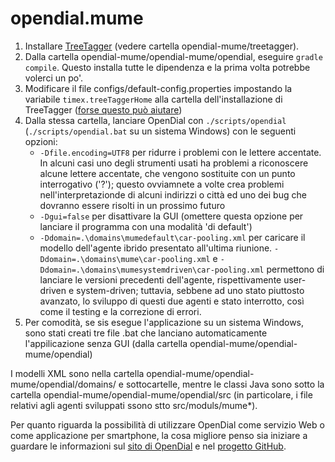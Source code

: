 # opendial.mume

1. Installare [TreeTagger]("http://www.cis.uni-muenchen.de/~schmid/tools/TreeTagger/") (vedere cartella opendial-mume/treetagger).
2. Dalla cartella opendial-mume/opendial-mume/opendial, eseguire <code>gradle compile</code>. Questo installa tutte le dipendenza e la prima volta potrebbe volerci un po'.
3. Modificare il file configs/default-config.properties impostando la variabile <code>timex.treeTaggerHome</code> alla cartella dell'installazione di TreeTagger (<a href="https://github.com/HeidelTime/heideltime/wiki/TreeTaggerWrapper">forse questo può aiutare</a>)
4. Dalla stessa cartella, lanciare OpenDial con <code>./scripts/opendial</code> (<code>./scripts/opendial.bat</code> su un sistema Windows) con le seguenti opzioni:
    * <code>-Dfile.encoding=UTF8</code> per ridurre i problemi con le lettere accentate. In alcuni casi uno degli strumenti usati ha problemi a riconoscere alcune lettere accentate, che vengono sostituite con un punto interrogativo ('?'); questo ovviamnete a volte crea problemi nell'interpretazionde di alcuni indirizzi o città ed uno dei bug che dovranno essere risolti in un prossimo futuro
    * <code>-Dgui=false</code> per disattivare la GUI (omettere questa opzione per lanciare il programma con una modalità 'di default')
    * <code>-Ddomain=.\domains\mumedefault\car-pooling.xml</code> per caricare il modello dell'agente ibrido presentato all'ultima riunione. <code>-Ddomain=.\domains\mume\car-pooling.xml</code> e <code>-Ddomain=.\domains\mumesystemdriven\car-pooling.xml</code> permettono di lanciare le versioni precedenti dell'agente, rispettivamente user-driven e system-driven; tuttavia, sebbene ad uno stato piuttosto avanzato, lo sviluppo di questi due agenti e stato interrotto, così come il testing e la correzione di errori.
6. Per comodità, se sis esegue l'applicazione su un sistema Windows, sono stati creati tre file .bat che lanciano automaticamente l'appilicazione senza GUI (dalla cartella opendial-mume/opendial-mume/opendial)

I modelli XML sono nella cartella opendial-mume/opendial-mume/opendial/domains/ e sottocartelle, mentre le classi Java sono sotto la cartella opendial-mume/opendial-mume/opendial/src (in particolare, i file relativi agli agenti sviluppati ssono stto src/moduls/mume*).

Per quanto riguarda la possibilità di utilizzare OpenDial come servizio Web o come applicazione per smartphone, la cosa migliore penso sia iniziare a guardare le informazioni sul <a href="http://www.opendial-toolkit.net/">sito di OpenDial</a> e nel <a href="https://github.com/plison/opendial">progetto GitHub</a>.
